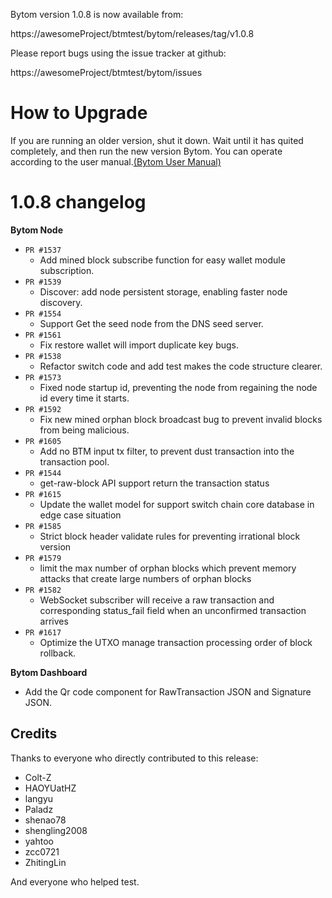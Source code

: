 Bytom version 1.0.8 is now available from:

  https://awesomeProject/btmtest/bytom/releases/tag/v1.0.8


Please report bugs using the issue tracker at github:

  https://awesomeProject/btmtest/bytom/issues

How to Upgrade
===============

If you are running an older version, shut it down. Wait until it has quited completely, and then run the new version Bytom.
You can operate according to the user manual.[(Bytom User Manual)](https://bytom.io/wp-content/themes/freddo/images/wallet/BytomUsermanualV1.0_en.pdf)


1.0.8 changelog
================
__Bytom Node__

+ `PR #1537`
    - Add mined block subscribe function for easy wallet module subscription.
+ `PR #1539`
    - Discover: add node persistent storage, enabling faster node discovery.
+ `PR #1554`
    - Support Get the seed node from the DNS seed server.
+ `PR #1561`
    - Fix restore wallet will import duplicate key bugs.
+ `PR #1538`
    - Refactor switch code and add test makes the code structure clearer.
+ `PR #1573`
    - Fixed node startup id, preventing the node from regaining the node id every time it starts.
+ `PR #1592`
    - Fix new mined orphan block broadcast bug to prevent invalid blocks from being malicious.
+ `PR #1605`
    - Add no BTM input tx filter, to prevent dust transaction into the transaction pool.
+ `PR #1544`
    - get-raw-block API support return the transaction status
+ `PR #1615`
    - Update the wallet model for support switch chain core database in edge case situation
+ `PR #1585`
    - Strict block header validate rules for preventing irrational block version
+ `PR #1579`
    - limit the max number of orphan blocks which prevent memory attacks that create large numbers of orphan blocks
+ `PR #1582`
    - WebSocket subscriber will receive a raw transaction and corresponding status_fail field when an unconfirmed transaction arrives
+ `PR #1617`
    - Optimize the UTXO manage transaction processing order of block rollback.


__Bytom Dashboard__

- Add the Qr code component for RawTransaction JSON and Signature JSON.

Credits
--------

Thanks to everyone who directly contributed to this release:

- Colt-Z
- HAOYUatHZ
- langyu
- Paladz
- shenao78
- shengling2008
- yahtoo
- zcc0721
- ZhitingLin

And everyone who helped test.
